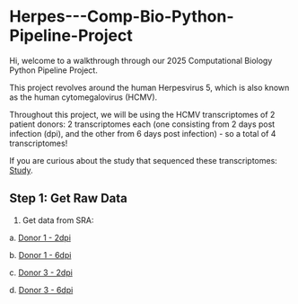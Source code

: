 # Herpes---Comp-Bio-Python-Pipeline-Project
Hi, welcome to a walkthrough through our 2025 Computational Biology Python Pipeline Project.

This project revolves around the human Herpesvirus 5, which is also known as the human cytomegalovirus (HCMV). 

Throughout this project, we will be using the HCMV transcriptomes of 2 patient donors: 2 transcriptomes each (one consisting from 2 days post infection (dpi), and the other from 6 days post infection) - so a total of 4 transcriptomes! 

If you are curious about the study that sequenced these transcriptomes: [Study](https://pubmed.ncbi.nlm.nih.gov/29158406/).

## Step 1: Get Raw Data
1) Get data from SRA:

a. [Donor 1 - 2dpi](https://www.ncbi.nlm.nih.gov/sra/SRX2896360) 

b. [Donor 1 - 6dpi](https://www.ncbi.nlm.nih.gov/sra/SRX2896363) 

c. [Donor 3 - 2dpi](https://www.ncbi.nlm.nih.gov/sra/SRX2896374)

d. [Donor 3 - 6dpi](https://www.ncbi.nlm.nih.gov/sra/SRX2896375)
